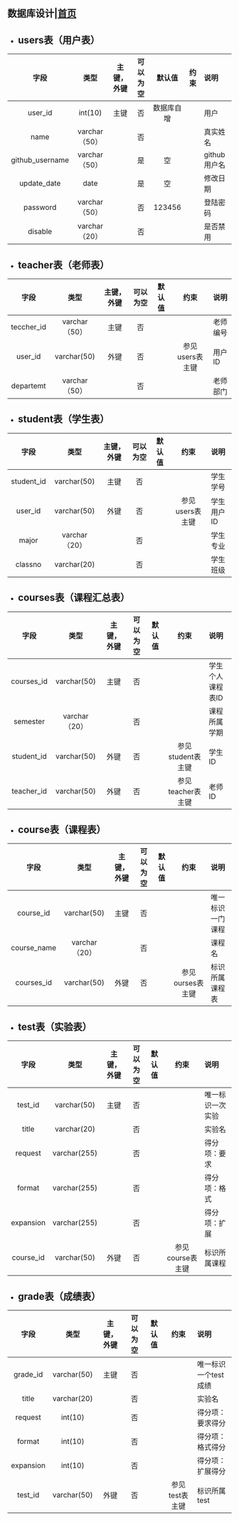 ## 数据库设计|[首页](../README.md)

<div id="users"></div>

- ## users表（用户表）
|字段|类型|主键，外键|可以为空|默认值|约束|说明|
|:-------:|:-------------:|:------:|:----:|:---:|:----:|:----------|
|user_id|int(10)|主键|否|数据库自增||用户|ID|
|name|varchar（50）||否|||真实姓名|
|github_username|varchar（50）||是|空||github用户名|
|update_date|date||是|空||修改日期|
|password|varchar（50）||否|123456||登陆密码|
|disable|varchar（20）||否|||是否禁用|


<div id="teacher"></div>

- ## teacher表（老师表）
|字段|类型|主键，外键|可以为空|默认值|约束|说明|
|:-------:|:-------------:|:------:|:----:|:---:|:----:|:----------|
|teccher_id|varchar（50）|主键|否|||老师编号|
|user_id|varchar(50)|外键|否||参见users表主键|用户ID|
|departemt|varchar（50）||否|||老师部门|

<div id="student"></div>

- ## student表（学生表）
|字段|类型|主键，外键|可以为空|默认值|约束|说明|
|:-------:|:-------------:|:------:|:----:|:---:|:----:|:----------|
|student_id|varchar(50)|主键|否|||学生学号|
|user_id|varchar(50)|外键|否||参见users表主键|学生用户ID|
|major|varchar（20）||否|||学生专业|
|classno|varchar(20)||否|||学生班级|

<div id="courses"></div>

- ## courses表（课程汇总表）
|字段|类型|主键，外键|可以为空|默认值|约束|说明|
|:-------:|:-------------:|:------:|:----:|:---:|:----:|:----------|
|courses_id|varchar(50)|主键|否|||学生个人课程表ID|
|semester|varchar（20）||否|||课程所属学期|
|student_id|varchar(50)|外键|否||参见student表主键|学生ID|
|teacher_id|varchar(50)|外键|否||参见teacher表主键|老师ID|

<div id="course"></div>

- ## course表（课程表）
|字段|类型|主键，外键|可以为空|默认值|约束|说明|
|:-------:|:-------------:|:------:|:----:|:---:|:----:|:----------|
|course_id|varchar(50)|主键|否|||唯一标识一门课程|
|course_name|varchar（20）||否|||课程名|
|courses_id|varchar(50)|外键|否||参见ourses表主键|标识所属课程表|

<div id="test"></div>

- ## test表（实验表）
|字段|类型|主键，外键|可以为空|默认值|约束|说明|
|:-------:|:-------------:|:------:|:----:|:---:|:----:|:----------|
|test_id|varchar(50)|主键|否|||唯一标识一次实验|
|title|varchar(20)||否|||实验名|
|request|varchar(255)||否|||得分项：要求|
|format|varchar(255)||否|||得分项：格式|
|expansion|varchar(255)||否|||得分项：扩展|
|course_id|varchar(50)|外键|否||参见course表主键|标识所属课程|

<div id="grade"></div>

- ## grade表（成绩表）
|字段|类型|主键，外键|可以为空|默认值|约束|说明|
|:-------:|:-------------:|:------:|:----:|:---:|:----:|:----------|
|grade_id|varchar(50)|主键|否|||唯一标识一个test成绩|
|title|varchar(20)||否|||实验名|
|request|int(10)||否|||得分项：要求得分|
|format|int(10)||否|||得分项：格式得分|
|expansion|int(10)||否|||得分项：扩展得分|
|test_id|varchar(50)|外键|否||参见test表主键|标识所属test|

